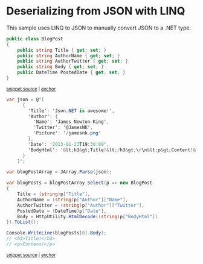 # Deserializing from JSON with LINQ

This sample uses LINQ to JSON to manually convert JSON to a .NET type.

<!-- snippet: DeserializeWithLinqTypes -->
<a id='snippet-deserializewithlinqtypes'></a>
```cs
public class BlogPost
{
    public string Title { get; set; }
    public string AuthorName { get; set; }
    public string AuthorTwitter { get; set; }
    public string Body { get; set; }
    public DateTime PostedDate { get; set; }
}
```
<sup><a href='/src/Tests/Documentation/Samples/Linq/DeserializeWithLinq.cs#L9-L18' title='Snippet source file'>snippet source</a> | <a href='#snippet-deserializewithlinqtypes' title='Start of snippet'>anchor</a></sup>
<!-- endSnippet -->

<!-- snippet: DeserializeWithLinqUsage -->
<a id='snippet-deserializewithlinqusage'></a>
```cs
var json = @"[
      {
        'Title': 'Json.NET is awesome!',
        'Author': {
          'Name': 'James Newton-King',
          'Twitter': '@JamesNK',
          'Picture': '/jamesnk.png'
        },
        'Date': '2013-01-23T19:30:00',
        'BodyHtml': '&lt;h3&gt;Title!&lt;/h3&gt;\r\n&lt;p&gt;Content!&lt;/p&gt;'
      }
    ]";

var blogPostArray = JArray.Parse(json);

var blogPosts = blogPostArray.Select(p => new BlogPost
{
    Title = (string)p["Title"],
    AuthorName = (string)p["Author"]["Name"],
    AuthorTwitter = (string)p["Author"]["Twitter"],
    PostedDate = (DateTime)p["Date"],
    Body = HttpUtility.HtmlDecode((string)p["BodyHtml"])
}).ToList();

Console.WriteLine(blogPosts[0].Body);
// <h3>Title!</h3>
// <p>Content!</p>
```
<sup><a href='/src/Tests/Documentation/Samples/Linq/DeserializeWithLinq.cs#L23-L51' title='Snippet source file'>snippet source</a> | <a href='#snippet-deserializewithlinqusage' title='Start of snippet'>anchor</a></sup>
<!-- endSnippet -->
